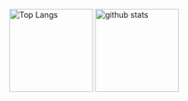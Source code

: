 <p align="left"> 
  <img alt="Top Langs" height="150px" src="https://github-readme-stats.vercel.app/api/top-langs/?username=Chroma7p&layout=compact&show_icons=true&theme=onedark&count_private=true&hide=html" />
  <img alt="github stats" height="150px" src="https://github-readme-stats.vercel.app/api?username=Chroma7p&theme=onedark&show_icons=true&count_private=true" />
</p>
